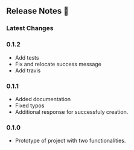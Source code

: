 ## Release Notes 📣

### Latest Changes

### 0.1.2

* Add tests
* Fix and relocate success message
* Add travis

### 0.1.1

* Added documentation
* Fixed typos
* Additional response for successfuly creation.

### 0.1.0

* Prototype of project with two functionalities.
